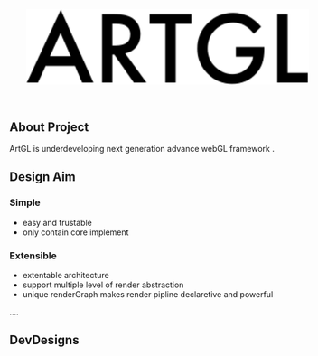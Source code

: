 
<img src="./logo.svg" 
style="margin:30px; width: 500px"></img>

## About Project

ArtGL is underdeveloping next generation advance webGL framework .

## Design Aim

### Simple

* easy and trustable
* only contain core implement

### Extensible

* extentable architecture
* support multiple level of render abstraction
* unique renderGraph makes render pipline declaretive and powerful


....

## DevDesigns

